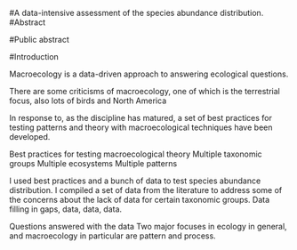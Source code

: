 #A data-intensive assessment of the species abundance distribution.
#Abstract
<!-- 350 words or less, no subheading, citations, drawings, diagrams, tables, or abbreviations.  Include total number of pages in the paper (including preliminary pages and appendices) in parentheses at the end, do not use boldface on the abstract title, see sample in Appendix A of grad school Pub Guide.-->

#Public abstract
<!-- One page, written in the style of an executive summary, whatever that means.  Explains in common language the research objective and societal benefits, see Appendix A -->

#Introduction
<!--Overarching introduction that ties all three chapters together -->
Macroecology is a data-driven approach to answering ecological questions.  

There are some criticisms of macroecology, one of which is the terrestrial focus, also lots of birds and North America
<!-- cite some of the recent critiques and directional papers -->

In response to, as the discipline has matured, a set of best practices for testing patterns and theory with macroecological techniques have been developed.

Best practices for testing macroecological theory <!--citations-->
Multiple taxonomic groups
Multiple ecosystems
Multiple patterns

I used best practices and a bunch of data to test species abundance distribution.
I compiled a set of data from the literature to address some of the concerns about the lack of data for certain taxonomic groups.
Data filling in gaps, data, data, data.


Questions answered with the data 
Two major focuses in ecology in general, and macroecology in particular are pattern and process.  <!--In chapter 1, I demonstrated something about how more data are better by competing several forms of the species abundance distribution something about can't remember, got interrupted.  In chapter 3, I used the data I compiled to additional test something about process and neutral theory.-->

